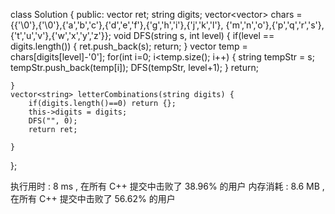 class Solution {
public:
    vector<string> ret;
    string digits;
    vector<vector<char>> chars ={{'\0'},{'\0'},{'a','b','c'},{'d','e','f'},{'g','h','i'},{'j','k','l'},
    {'m','n','o'},{'p','q','r','s'},{'t','u','v'},{'w','x','y','z'}};
    void DFS(string s, int level)
    {
        if(level == digits.length())
        {
            ret.push_back(s);
            return;
        }
        vector<char> temp = chars[digits[level]-'0'];
        for(int i=0; i<temp.size(); i++)
        {
            string tempStr = s;
            tempStr.push_back(temp[i]);
            DFS(tempStr, level+1);
        }
        return;

    }
    vector<string> letterCombinations(string digits) {
        if(digits.length()==0) return {};
        this->digits = digits;
        DFS("", 0);
        return ret;

    }
};

执行用时 :
8 ms
, 在所有 C++ 提交中击败了
38.96%
的用户
内存消耗 :
8.6 MB
, 在所有 C++ 提交中击败了
56.62%
的用户